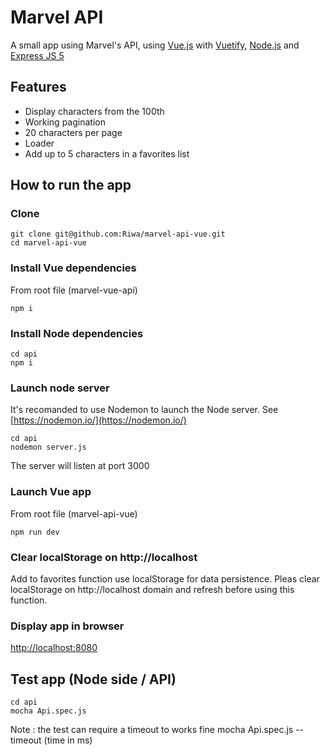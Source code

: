 # Marvel API
A small app using Marvel's API, using [Vue.js](http://vuejs.org/) with [Vuetify](https://vuetifyjs.com/), [Node.js](https://nodejs.org/en/) and [Express JS 5](http://expressjs.com/fr/)

## Features
- Display characters from the 100th
- Working pagination
- 20 characters per page
- Loader
- Add up to 5 characters in a favorites list

## How to run the app

### Clone
    git clone git@github.com:Riwa/marvel-api-vue.git 
    cd marvel-api-vue

### Install Vue dependencies
From root file (marvel-vue-api)

    npm i

### Install Node dependencies
    cd api
    npm i

### Launch node server
It's recomanded to use Nodemon to launch the Node server.
See [https://nodemon.io/](https://nodemon.io/)

    cd api
    nodemon server.js
The server will listen at port 3000

### Launch Vue app
From root file (marvel-api-vue)

    npm run dev

### Clear localStorage on http://localhost
Add to favorites function use localStorage for data persistence. Pleas clear localStorage on http://localhost domain and refresh before using this function.


### Display app in browser
[http://localhost:8080](http://localhost:8080)

## Test app (Node side / API)
    cd api
    mocha Api.spec.js

Note : the test can require a timeout to works fine
    mocha Api.spec.js --timeout (time in ms)